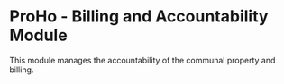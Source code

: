 # ProHo - Billing and Accountability Module

This module manages the accountability of the communal property and
billing.
